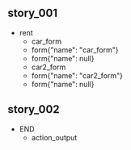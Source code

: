 ## story_001
* rent
   - car_form
   - form{"name": "car_form"}
   - form{"name": null}
   - car2_form
   - form{"name": "car2_form"}
   - form{"name": null}
## story_002
* END
   - action_output

